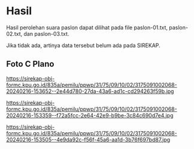 # Hasil

Hasil perolehan suara paslon dapat dilihat pada file paslon-01.txt, paslon-02.txt, dan paslon-03.txt.

Jika tidak ada, artinya data tersebut belum ada pada SIREKAP.

## Foto C Plano

https://sirekap-obj-formc.kpu.go.id/835a/pemilu/ppwp/31/75/09/10/02/3175091002068-20240216-153652--2e44d780-27da-43a6-ad1c-cd294263f59b.jpg

https://sirekap-obj-formc.kpu.go.id/835a/pemilu/ppwp/31/75/09/10/02/3175091002068-20240216-153359--f72a5fcc-2e64-42e9-b9be-3c84c690d7e4.jpg

https://sirekap-obj-formc.kpu.go.id/835a/pemilu/ppwp/31/75/09/10/02/3175091002068-20240216-153505--4e9da92c-f56f-45a6-aa1d-3b76f697bd87.jpg
